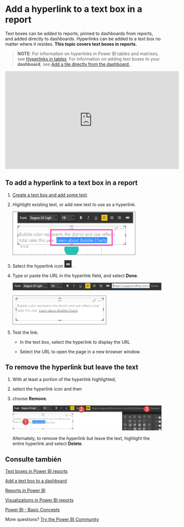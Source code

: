 <properties
   pageTitle="Add a hyperlink to a text box in a Power BI report"
   description="Add a hyperlink to a Text Box in Power BI"
   services="powerbi"
   documentationCenter=""
   authors="mihart"
   manager="mblythe"
   backup=""
   editor=""
   tags=""
   featuredVideoId="_3q6VEBhGew"
   qualityFocus="no"
   qualityDate=""/>

<tags
   ms.service="powerbi"
   ms.devlang="NA"
   ms.topic="article"
   ms.tgt_pltfrm="NA"
   ms.workload="powerbi"
   ms.date="10/08/2016"
   ms.author="mihart"/>

# Add a hyperlink to a text box in a report

Text boxes can be added to reports, pinned to dashboards from reports, and added directly to dashboards. Hyperlinks can be added to a text box no matter where it resides. **This topic covers text boxes in reports.**

><bpt id="p1">**</bpt>NOTE<ept id="p1">**</ept>: For information on hyperlinks in Power BI tables and matrixes, see <bpt id="p2">[</bpt>Hyperlinks in tables<ept id="p2">](powerbi-service-hyperlinks-in-tables.md)</ept>. For information on adding text boxes to your <bpt id="p1">**</bpt>dashboard<ept id="p1">**</ept>, see <bpt id="p2">[</bpt>Add a tile directly from the dashboard <ept id="p2">](powerbi-service-add-a-widget-to-a-dashboard.md)</ept>. 

<iframe width="560" height="315" src="https://www.youtube.com/embed/_3q6VEBhGew?list=PL1N57mwBHtN0JFoKSR0n-tBkUJHeMP2cP" frameborder="0" allowfullscreen></iframe>


## To add a hyperlink to a text box in a report

1.  <bpt id="p1">[</bpt>Create a text box and add some text<ept id="p1">](powerbi-service-text-boxes-in-reports.md)</ept>. 

2.  Highlight existing text, or add new text to use as a hyperlink.

    ![](media/powerbi-service-add-a-hyperlink-to-a-text-box/PBI_textBoxHyperlink.png)

3.  Select the hyperlink icon  <ph id="ph1">![](media/powerbi-service-add-a-hyperlink-to-a-text-box/PBI_hyperlink.png)</ph> .

4.  Type or paste the URL in the hyperlink field, and select <bpt id="p1">**</bpt>Done<ept id="p1">**</ept>.

    ![](media/powerbi-service-add-a-hyperlink-to-a-text-box/PBI_addHyperlinkURL.png)

    ![](media/powerbi-service-add-a-hyperlink-to-a-text-box/PBI_AddedHyperlink.png)

5.  Test the link.  

    -  In the text box, select the hyperlink to display the URL

    -  Select the URL to open the page in a new browser window.


## To remove the hyperlink but leave the text

1.  With at least a portion of the hyperlink highlighted,

2.  select the hyperlink icon and then

3.  choose <bpt id="p1">**</bpt>Remove<ept id="p1">**</ept>. 

    ![](media/powerbi-service-add-a-hyperlink-to-a-text-box/PBI_removeHyperlink.png)

    Alternately, to remove the hyperlink but leave the text, highlight the entire hyperlink and select <bpt id="p1">**</bpt>Delete<ept id="p1">**</ept>.


## Consulte también

[Text boxes in Power BI reports](powerbi-service-text-boxes-in-reports.md)

[Add a text box to a dashboard ](powerbi-service-add-a-widget-to-a-dashboard.md)

[Reports in Power BI](powerbi-service-reports.md)

[Visualizations in Power BI reports](powerbi-service-visualizations-for-reports.md)

[Power BI - Basic Concepts](powerbi-service-basic-concepts.md)

More questions? [Try the Power BI Community](http://community.powerbi.com/)
